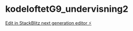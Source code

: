 # kodeloftetG9_undervisning2

[Edit in StackBlitz next generation editor ⚡️](https://stackblitz.com/~/github.com/JulieKodehode/kodeloftetG9_undervisning2)